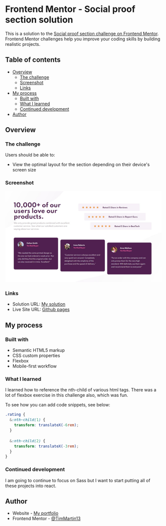 # Frontend Mentor - Social proof section solution

This is a solution to the [Social proof section challenge on Frontend Mentor](https://www.frontendmentor.io/challenges/social-proof-section-6e0qTv_bA). Frontend Mentor challenges help you improve your coding skills by building realistic projects. 

## Table of contents

- [Overview](#overview)
  - [The challenge](#the-challenge)
  - [Screenshot](#screenshot)
  - [Links](#links)
- [My process](#my-process)
  - [Built with](#built-with)
  - [What I learned](#what-i-learned)
  - [Continued development](#continued-development)
- [Author](#author)


## Overview

### The challenge

Users should be able to:

- View the optimal layout for the section depending on their device's screen size

### Screenshot

![Desktop layout](./images/desktop.jpg)

### Links

- Solution URL: [My solution](https://www.frontendmentor.io/solutions/social-proof-section-html-and-sass-crcwa0Fou)
- Live Site URL: [Github pages](https://timmartin13.github.io/social-proof-section/)

## My process

### Built with

- Semantic HTML5 markup
- CSS custom properties
- Flexbox
- Mobile-first workflow

### What I learned

I learned how to reference the nth-child of various html tags.  There was a lot of flexbox exercise in this challenge also, which was fun.

To see how you can add code snippets, see below:

```css
.rating {
  &:nth-child(1) {
    transform: translateX(-6rem);
  }

  &:nth-child(2) {
    transform: translateX(-3rem);
  }
}
```

### Continued development

I am going to continue to focus on Sass but I want to start putting all of these projects into react.


## Author

- Website - [My portfolio](https://timmartin13.github.io/react-portfolio/)
- Frontend Mentor - [@TimMartin13](https://www.frontendmentor.io/profile/TimMartin13)

